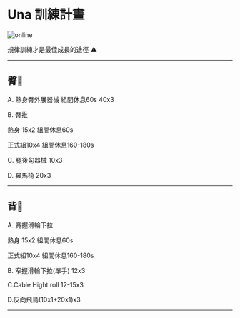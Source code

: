 <!DOCTYPE html>
<html>
<head>
  <meta charset="UTF-8">
</head>
<body>
  <h1>Una 訓練計畫</h1>
  <img src="https://custom-images.strikinglycdn.com/res/hrscywv4p/image/upload/c_limit,fl_lossy,h_600,w_800,f_auto,q_auto/6854615/492705_919805.jpeg" alt="online">
  <p>規律訓練才是最佳成長的途徑 ⚠️</p>
  <hr>
  <h2>臀🍑</h2>
  <p>A. 熱身臀外展器械 組間休息60s 40x3</p>
  <p>B. 臀推</p>
  <p>熱身 15x2 組間休息60s</p>
  <p>正式組10x4 組間休息160-180s</p>
  <p>C. 腿後勾器械 10x3</p>
  <p>D. 羅馬椅 20x3</p>
  <hr>
  <h2>背🐚</h2>
  <p>A. 寬握滑輪下拉</p>
  <p>熱身 15x2 組間休息60s</p>
  <p>正式組10x4 組間休息160-180s</p>
  <p>B. 窄握滑輪下拉(單手) 12x3</p>
  <p>C.Cable Hight roll 12-15x3</p>
  <p>D.反向飛鳥(10x1+20x1)x3</p>
  <hr>
</body>
</html>

